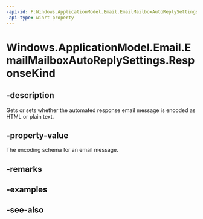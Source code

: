 ```yaml
---
-api-id: P:Windows.ApplicationModel.Email.EmailMailboxAutoReplySettings.ResponseKind
-api-type: winrt property
---
```


<!-- Property syntax
public Windows.ApplicationModel.Email.EmailMailboxAutoReplyMessageResponseKind ResponseKind { get;  set; }
-->

# Windows.ApplicationModel.Email.EmailMailboxAutoReplySettings.ResponseKind

## -description
Gets or sets whether the automated response email message is encoded as HTML or plain text.

## -property-value
The encoding schema for an email message.

## -remarks

## -examples

## -see-also
